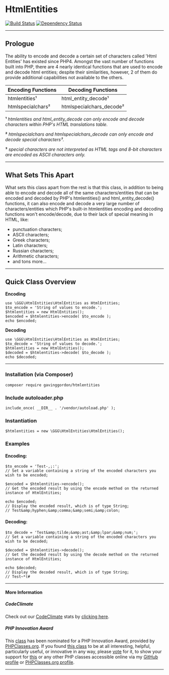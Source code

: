 # HtmlEntities 

[![Build Status](https://travis-ci.org/gavinggordon/htmlentities.svg?branch=master)](https://travis-ci.org/gavinggordon/htmlentities)
[![Dependency Status](https://www.versioneye.com/user/projects/57305cbea0ca350034be70f7/badge.svg?style=flat)](https://www.versioneye.com/user/projects/57305cbea0ca350034be70f7)

--------------

## Prologue

The ability to encode and decode a certain set of characters called 'Html Entities' has existed since PHP4. Amongst the vast number of functions built into PHP, there are 4 nearly identical functions that are used to encode and decode html entities; despite their similarities, however, 2 of them do provide additional capabilities not available to the others.


| Encoding Functions | Decoding Functions |
|--------------|--------------|
| htmlentities&sup1; | html_entity_decode&sup1; | 
| htmlspecialchars&sup2; | htmlspecialchars_decode&sup2; |


__&sup1;__ *htmlentities and html_entity_decode can only encode and decode characters within PHP's HTML translations table.*

__&sup2;__ *htmlspecialchars and htmlspecialchars_decode can only encode and decode special characters&sup3;.*

__&sup3;__ *special characters are not interpreted as HTML tags and 8-bit characters are encoded as ASCII characters only.*

--------------

## What Sets This Apart
 
What sets this class apart from the rest is that this class, in addition to being able to encode and decode all of the same characters/entities that can be encoded and decoded by PHP's htmlentities() and html_entity_decode() functions, it can also encode and decode a very large number of characters/entities which PHP's built-in htmlentities encoding and decoding functions won't encode/decode, due to their lack of special meaning in HTML, like:

 - punctuation characters;
 - ASCII characters;
 - Greek characters;
 - Latin characters;
 - Russian characters;
 - Arithmetic characters;
 - and tons more...

--------------

## Quick Class Overview

__Encoding__
    
    use \GGG\HtmlEntities\HtmlEntities as HtmlEntities;
    $to_encode = 'String of values to encode.';
    $htmlentities = new HtmlEntities();
    $encoded = $htmlentities->encode( $to_encode );
    echo $encoded;
    

__Decoding__
    
    use \GGG\HtmlEntities\HtmlEntities as HtmlEntities;
    $to_decode = 'String of values to decode.';
    $htmlentities = new HtmlEntities();
    $decoded = $htmlentities->decode( $to_decode );
    echo $decoded;
    

--------------

### Installation (via Composer)

    composer require gavinggordon/htmlentities

### Include autoloader.php

    include_once( __DIR__ . '/vendor/autoload.php' );
    
### Instantiation

    $htmlentities = new \GGG\HtmlEntities\HtmlEntities();

### Examples

#### Encoding:

    
    $to_encode = 'Test-,;:';
    // Set a variable containing a string of the encoded characters you wish to be encoded;
    
    $encoded = $htmlentities->encode();
    // Get the encoded result by using the encode method on the returned instance of HtmlEntities;
    
    echo $encoded;
    // Display the encoded result, which is of type String;
    // Test&amp;hyphen;&amp;comma;&amp;semi;&amp;colon;
    

#### Decoding:

    
    $to_decode = 'Test&amp;tilde;&amp;ast;&amp;lpar;&amp;num;';
    // Set a variable containing a string of the encoded characters you wish to be decoded;
    
    $decoded = $htmlentities->decode();
    // Get the decoded result by using the decode method on the returned instance of HtmlEntities;
    
    echo $decoded;
    // Display the decoded result, which is of type String;
    // Test~*(#
    

--------------

#### More Information

##### CodeClimate

Check out our [CodeClimate](https://codeclimate.com) stats by [clicking here](https://codeclimate.com/github/gavinggordon/htmlentities).

##### PHP Innovation Award

This [class](http://www.phpclasses.org/package/9698.html) has been nominated for a PHP Innovation Award, provided by [PHPClasses.org](http://www.phpclasses.org). If you found [this class](http://www.phpclasses.org/package/9698.html) to be at all interesting, helpful, particularly useful, or innovative in any way, please [vote](http://www.phpclasses.org/vote.html) for it, to show your support for [this](http://www.phpclasses.org/package/9698.html) or any other PHP classes accessible online via my [GitHub profile](https://github.com/gavinggordon) or [PHPClasses.org profile](http://www.phpclasses.org/browse/author/1348645.html).

--------------
